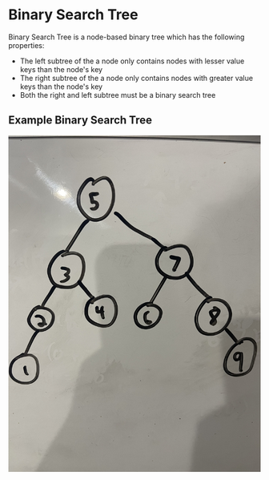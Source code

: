 # Binary Search Tree

<p> Binary Search Tree is a node-based binary tree which has the following properties: </p>

<ul>
    <li>The left subtree of the a node only contains nodes with lesser value keys than the node's key</li>
    <li>The right subtree of the a node only contains nodes with greater value keys than the node's key</li>
    <li>Both the right and left subtree must be a binary search tree</li>
</ul>

## Example Binary Search Tree
<img src="BinarySearchTreeExample.JPG" alt="Binary Search Tree Example">